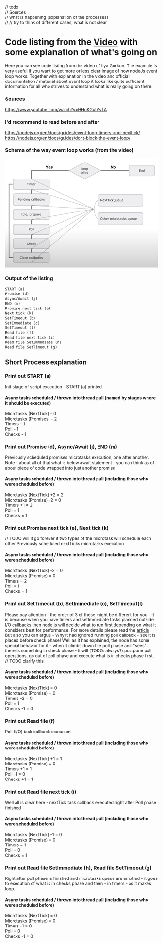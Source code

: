 // todo  
// Sources  
// what is happening (explanation of the processes)  
// 
// try to think of different cases, what is not clear

# Code listing from the [Video](https://www.youtube.com/watch?v=HHuKGuIVvTA) with some explanation of what's going on

Here you can see code listing from the video of Ilya Gorkun. The example is very useful if you want to get more or less clear image of how nodeJs event loop
works. Together with explanation in the video and official documentation / material about event loop it looks like quite sufficient information for all who 
strives to understand what is really going on there.

### Sources
https://www.youtube.com/watch?v=HHuKGuIVvTA  

### I'd recommend to read before and after
https://nodejs.org/en/docs/guides/event-loop-timers-and-nexttick/  
https://nodejs.org/en/docs/guides/dont-block-the-event-loop/

### Schema of the way event loop works (from the video)
![img.png](img.png)

### Output of the listing
```
START (a)
Promise (d)
Async/Await (j)
END (m)
Promise next tick (e)
Next tick (k)
SetTimeout (b)
SetImmediate (c)
SetTimeout (l)
Read file (f)
Read file next tick (i)
Read file SetImmediate (h)
Read file SetTimeout (g)
```
## Short Process explanation

### Print out START (a)
Init stage of script execution - START (a) printed
#### Async tasks scheduled / thrown into thread pull (named by stages where it should be executed)   
Microtasks (NextTick) - 0  
Microtasks (Promises) - 2  
Timers - 1  
Poll - 1  
Checks - 1  


### Print out Promise (d), Async/Await (j), END (m)
Previously scheduled promises microtasks execution, one after another.
Note - about all of that what is below await statement - 
you can think as of about piece of code wrapped into just another 
promise
#### Async tasks scheduled / thrown into thread pull (including those who were scheduled before)
Microtasks (NextTick) +2 = 2  
Microtasks (Promise) -2 = 0  
Timers +1 = 2  
Poll = 1  
Checks = 1  


### Print out Promise next tick (e), Next tick (k)
// TODO will it go forever it two types of the microtask will schedule each other
Previously scheduled nextTicks microtasks execution  
#### Async tasks scheduled / thrown into thread pull (including those who were scheduled before)
Microtasks (NextTick) -2 = 0  
Microtasks (Promise) = 0  
Timers = 2  
Poll = 1  
Checks = 1  


### Print out SetTimeout (b), SetImmediate (c), SetTimeout(l)
Please pay attention - the order of 3 of these might be different for you - 
It is because when you have timers and setImmediate tasks planned outside I/O callbacks
then node js will decide what to run first depending on what it considers best for performance. For more
details please read the [article](https://nodejs.org/en/docs/guides/event-loop-timers-and-nexttick/)  
But also you can argue - Why it had ignored running poll callback - see it is placed before check phase!
Well as it has explained, the node has some special behavior for it - when it climbs down the poll phase and "sees" there is something in 
check phase - it will (TODO: always?) postpone poll operations, go out of poll phase and execute what is in checks phase first. // TODO clarify this
#### Async tasks scheduled / thrown into thread pull (including those who were scheduled before)
Microtasks (NextTick) = 0  
Microtasks (Promise) = 0  
Timers -2 = 0  
Poll = 1  
Checks -1 = 0  


### Print out Read file (f)
Poll (I/O) task callback execution
#### Async tasks scheduled / thrown into thread pull (including those who were scheduled before)
Microtasks (NextTick) +1 = 1  
Microtasks (Promise) = 0  
Timers +1 = 1  
Poll -1 = 0  
Checks +1 = 1  


### Print out Read file next tick (i)
Well all is clear here - nextTick task callback executed right after Poll phase finished
#### Async tasks scheduled / thrown into thread pull (including those who were scheduled before)
Microtasks (NextTick) -1 = 0  
Microtasks (Promise) = 0  
Timers = 1  
Poll = 0  
Checks = 1

### Print out Read file SetImmediate (h), Read file SetTimeout (g)
Right after poll phase is finished and microtasks queue are emptied - it goes to execution of what is in checks phase
and then - in timers - as it makes loop.
#### Async tasks scheduled / thrown into thread pull (including those who were scheduled before)
Microtasks (NextTick) = 0  
Microtasks (Promise) = 0  
Timers -1 = 0  
Poll = 0  
Checks -1 = 0


